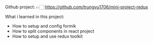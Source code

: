 Github project:
👉🏻 https://github.com/trungvu1706/mini-project-redux

What i learned in this project:

- How to setup and config formik
- How to split components in react project
- How to setup and use redux toolkit
